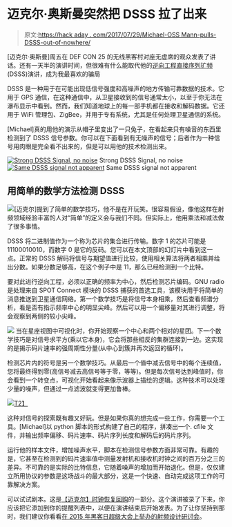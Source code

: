 # 迈克尔·奥斯曼突然把 DSSS 拉了出来

> 原文:[https://hack aday . com/2017/07/29/Michael-OSS Mann-pulls-DSSS-out-of-nowhere/](https://hackaday.com/2017/07/29/michael-ossmann-pulls-dsss-out-of-nowhere/)

[迈克尔·奥斯曼]周五在 DEF CON 25 的无线黑客村对座无虚席的观众发表了讲话。还有一天半的演讲时间，但很难有什么能取代他的[逆向工程直接序列扩频](http://www.wirelessvillage.ninja/speakers.html#reverse_engineering_dsss) (DSSS)演讲，成为我最喜欢的骗局

DSSS 是一种用于在可能出现低信号强度和高噪声的地方传输可靠数据的技术。它用于 GPS 通信，在这种通信中，从卫星接收到的信号通常太小，以至于你无法在瀑布显示中看到。然而，我们知道地球上的每一部手机都在接收和解码数据。它还用于 WiFi 管理包、ZigBee，并用于专有系统，尤其是任何处理卫星通信的系统。

[Michael]真的用他的演示从帽子里变出了一只兔子，在看起来只有噪音的东西里检测到了 DSSS 信号参数。你可以在下面看到有无噪声的信号；后者作为一种信号用肉眼是完全看不出来的，但是可以用他的技术检测出来。

 [![Strong DSSS Signal, no noise](../Images/625a0639f140a091fe3dbc73a4f82b79.png "DSC_0732")](https://hackaday.com/2017/07/29/michael-ossmann-pulls-dsss-out-of-nowhere/dsc_0732-2/) Strong DSSS Signal, no noise [![Same DSSS signal not apparent](../Images/9b59eb460964355aad3b1feec9afe406.png "DSC_0730")](https://hackaday.com/2017/07/29/michael-ossmann-pulls-dsss-out-of-nowhere/dsc_0730/) Same DSSS signal not apparent

## 用简单的数学方法检测 DSSS

![](../Images/e4f1ec0cfa05b957d1b95eda84b0f610.png)[迈克尔]提到了简单的数学技巧，他不是在开玩笑。很容易假设，像他这样在射频领域经验丰富的人对“简单”的定义会与我们不同。但实际上，他用乘法和减法做了很多事情。

DSSS 将二进制值作为一个称为芯片的集合进行传输。数字 1 的芯片可能是 11100010010，而数字 0 是它的反码。您可以在本文顶部的幻灯片中看到这一点。正常的 DSSS 解码将信号与期望值进行比较，使用相关算法将两者相乘并给出分数。如果分数足够高，在这个例子中是 11，那么已经检测到一个比特。

要对此进行逆向工程，必须以正确的频率为中心，然后检测芯片编码。GNU radio 是处理来自 SPOT Connect 模块的 DSSS 捕获的首选工具，该模块用于将简单的消息推送到卫星通信网络。第一个数学技巧是将信号本身相乘，然后查看频谱分析，看是否有指示频率中心的明显尖峰。然后可以用一个偏移量对其进行调整，将会观察到两侧的较小尖峰。

[![](../Images/58ad757be42aae130a69d37da59489c0.png)](https://hackaday.com/wp-content/uploads/2017/07/dsss-constellation-view.jpg) 当在星座视图中可视化时，你开始观察一个中心和两个相对的星团。下一个数学技巧是对信号求平方(乘以它本身)，它会将那些相反的集群连接到一边。这实现的是揭示码片速率的强周期性分量(从中心到簇并再次返回的循环)。

检测芯片内的符号是另一个数学技巧。从最后一个值中减去信号中的每个连续值，您将最终得到零(高信号减去高信号等于零，等等)。但是每次信号达到峰值时，你会看到一个转变点，可视化开始看起来像示波器上描绘的逻辑。这种技术可以处理少量的噪声，但通过一点滤波就变得更加鲁棒。

[![](../Images/667848220c0258fc7d9582a20880ba99.png)T2】](https://hackaday.com/wp-content/uploads/2017/07/dsss-python-processing-script.jpg)

这种对信号的探索既有趣又好玩。但是如果你真的想完成一些工作，你需要一个工具。[Michael]以 python 脚本的形式构建了自己的程序，拼凑出一个. cfile 文件，并输出频率偏移、码片速率、码片序列长度和解码后的码片序列。

运行他的样本文件，增加噪声水平，脚本在检测信号参数方面非常可靠。有趣的是，它甚至在检测到的码片速率值中测量发射机和接收机时钟之间的百万分之三的差异。不可靠的是实际的比特信息，它随着噪声的增加而开始退化。但是，仅仅建立所用协议的参数是这场战斗的最大部分，这是一个快速、自动完成这项工作的可靠解决方案。

可以试试剧本。这是[【迈克尔】时钟恢复回购](https://github.com/mossmann/clock-recovery/blob/master/dsss-bpsk-reverse.py)的一部分。这个演讲被录了下来，你应该把它添加到你的提醒列表中，以便在演讲结束后开始发表。为了让你坚持到那时，我们建议你看看[在 2015 年黑客日超级大会上举办的射频设计研讨会](http://hackaday.com/2016/03/23/michael-ossmann-makes-you-an-rf-design-hero/)。